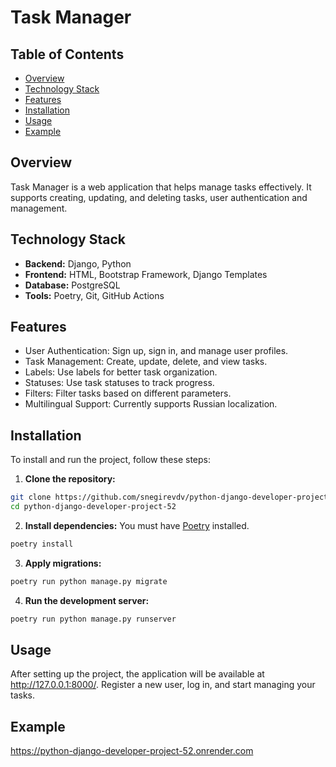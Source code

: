 # Task Manager

## Table of Contents

- [Overview](#overview)
- [Technology Stack](#technology-stack)
- [Features](#features)
- [Installation](#installation)
- [Usage](#usage)
- [Example](#example)

## Overview

Task Manager is a web application that helps manage tasks effectively. It supports creating, updating, and deleting tasks, user authentication and management.

## Technology Stack

- **Backend:** Django, Python
- **Frontend:** HTML, Bootstrap Framework, Django Templates
- **Database:** PostgreSQL
- **Tools:** Poetry, Git, GitHub Actions

## Features

- User Authentication: Sign up, sign in, and manage user profiles.
- Task Management: Create, update, delete, and view tasks.
- Labels: Use labels for better task organization.
- Statuses: Use task statuses to track progress.
- Filters: Filter tasks based on different parameters.
- Multilingual Support: Currently supports Russian localization.

## Installation

To install and run the project, follow these steps:

1. **Clone the repository:**

```sh
git clone https://github.com/snegirevdv/python-django-developer-project-52.git
cd python-django-developer-project-52
```

2. **Install dependencies:**
   You must have [Poetry](https://python-poetry.org/) installed.

```sh
poetry install
```

3. **Apply migrations:**

```sh
poetry run python manage.py migrate
```

4. **Run the development server:**

```sh
poetry run python manage.py runserver
```

## Usage

After setting up the project, the application will be available at http://127.0.0.1:8000/.
Register a new user, log in, and start managing your tasks.

## Example

https://python-django-developer-project-52.onrender.com
